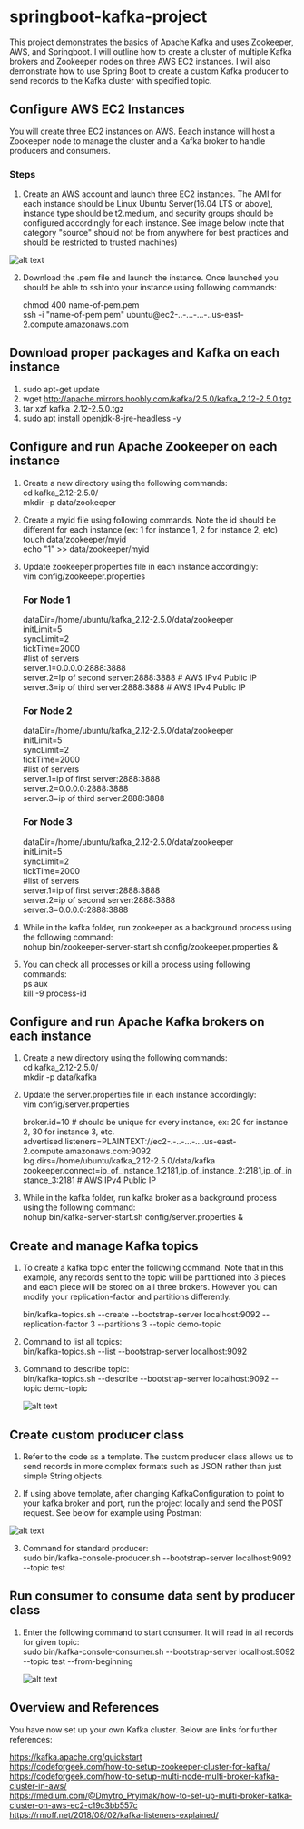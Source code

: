 # springboot-kafka-project
This project demonstrates the basics of Apache Kafka and uses Zookeeper, AWS, and Springboot. I will outline how to create a cluster of multiple Kafka brokers and Zookeeper nodes on three AWS EC2 instances. I will also demonstrate how to use Spring Boot to create a custom Kafka producer to send records to the Kafka cluster with specified topic. 

## Configure AWS EC2 Instances
You will create three EC2 instances on AWS. Eeach instance will host a Zookeeper node to manage the cluster and a Kafka broker to handle producers and consumers.

### Steps
1. Create an AWS account and launch three EC2 instances. The AMI for each instance should be Linux Ubuntu Server(16.04 LTS or above), instance type should be t2.medium, and security groups should be configured accordingly for each instance. See image below (note that category "source" should not be from anywhere for best practices and should be restricted to trusted machines) 

![alt text](https://github.com/osharif12/springboot-kafka-project/blob/master/src/main/resources/static/security-groups.png "")

2. Download the .pem file and launch the instance. Once launched you should be able to ssh into your instance using following commands: 

   chmod 400 name-of-pem.pem  <br />
   ssh -i "name-of-pem.pem" ubuntu@ec2-..-...-...-..us-east-2.compute.amazonaws.com

## Download proper packages and Kafka on each instance
1. sudo apt-get update
2. wget http://apache.mirrors.hoobly.com/kafka/2.5.0/kafka_2.12-2.5.0.tgz
3. tar xzf kafka_2.12-2.5.0.tgz
4. sudo apt install openjdk-8-jre-headless -y

## Configure and run Apache Zookeeper on each instance
1. Create a new directory using the following commands: <br />
   cd kafka_2.12-2.5.0/<br />
   mkdir -p data/zookeeper
2. Create a myid file using following commands. Note the id should be different for each instance (ex: 1 for instance 1, 2 for instance 2, etc) <br />
   touch data/zookeeper/myid <br />
   echo "1" >> data/zookeeper/myid
3. Update zookeeper.properties file in each instance accordingly: <br />
   vim config/zookeeper.properties
   
   ### For Node 1
   dataDir=/home/ubuntu/kafka_2.12-2.5.0/data/zookeeper <br />
   initLimit=5 <br />
   syncLimit=2 <br />
   tickTime=2000 <br />
   #list of servers <br />
   server.1=0.0.0.0:2888:3888 <br />
   server.2=Ip of second server:2888:3888 # AWS IPv4 Public IP <br />
   server.3=ip of third server:2888:3888 # AWS IPv4 Public IP <br />
  
   ### For Node 2
   dataDir=/home/ubuntu/kafka_2.12-2.5.0/data/zookeeper <br />
   initLimit=5 <br />
   syncLimit=2 <br />
   tickTime=2000 <br />
   #list of servers <br />
   server.1=ip of first server:2888:3888  <br />
   server.2=0.0.0.0:2888:3888 <br />
   server.3=ip of third server:2888:3888 <br />
   
   ### For Node 3
   dataDir=/home/ubuntu/kafka_2.12-2.5.0/data/zookeeper <br />
   initLimit=5 <br />
   syncLimit=2 <br />
   tickTime=2000 <br />
   #list of servers <br />
   server.1=ip of first server:2888:3888 <br />
   server.2=ip of second server:2888:3888 <br />
   server.3=0.0.0.0:2888:3888 <br />

4. While in the kafka folder, run zookeeper as a background process using the following command: <br />
   nohup bin/zookeeper-server-start.sh config/zookeeper.properties & <br />
   
5. You can check all processes or kill a process using following commands: <br />
   ps aux <br />
   kill -9 process-id <br />

## Configure and run Apache Kafka brokers on each instance
1. Create a new directory using the following commands: <br />
   cd kafka_2.12-2.5.0/  <br />
   mkdir -p data/kafka  <br />

2. Update the server.properties file in each instance accordingly: <br />
   vim config/server.properties <br />  
   
   broker.id=10 # should be unique for every instance, ex: 20 for instance 2, 30 for instance 3, etc. <br />
   advertised.listeners=PLAINTEXT://ec2-.-..-...-....us-east-2.compute.amazonaws.com:9092 <br />
   log.dirs=/home/ubuntu/kafka_2.12-2.5.0/data/kafka <br />
   zookeeper.connect=ip_of_instance_1:2181,ip_of_instance_2:2181,ip_of_instance_3:2181 # AWS IPv4 Public IP  <br />
   
3. While in the kafka folder, run kafka broker as a background process using the following command: <br />
   nohup bin/kafka-server-start.sh config/server.properties & <br /> 
   
## Create and manage Kafka topics
1. To create a kafka topic enter the following command. Note that in this example, any records sent to the topic will be partitioned into 3 pieces and each piece will be stored on all three brokers. However you can modify your replication-factor and partitions differently. <br />

   bin/kafka-topics.sh --create  --bootstrap-server localhost:9092 --replication-factor 3 --partitions 3 --topic demo-topic <br />

2. Command to list all topics:  <br />
   bin/kafka-topics.sh --list  --bootstrap-server localhost:9092 <br />
   
3. Command to describe topic:  <br />
   bin/kafka-topics.sh --describe  --bootstrap-server localhost:9092 --topic demo-topic <br />
   
   ![alt text](https://github.com/osharif12/springboot-kafka-project/blob/master/src/main/resources/static/topic-info.png "")

## Create custom producer class 
1. Refer to the code as a template. The custom producer class allows us to send records in more complex formats such as JSON rather than just simple String objects.  <br />

2. If using above template, after changing KafkaConfiguration to point to your kafka broker and port, run the project locally and send the POST request. See below for example using Postman: 

![alt text](https://github.com/osharif12/springboot-kafka-project/blob/master/src/main/resources/static/postman.png "")
   
3. Command for standard producer:  <br />
   sudo bin/kafka-console-producer.sh --bootstrap-server localhost:9092 --topic test <br />

## Run consumer to consume data sent by producer class
1. Enter the following command to start consumer. It will read in all records for given topic:  <br />
   sudo bin/kafka-console-consumer.sh --bootstrap-server localhost:9092 --topic test --from-beginning <br />
   
   ![alt text](https://github.com/osharif12/springboot-kafka-project/blob/master/src/main/resources/static/consumer.png "")
   
## Overview and References
You have now set up your own Kafka cluster. Below are links for further references: <br />

https://kafka.apache.org/quickstart <br />
https://codeforgeek.com/how-to-setup-zookeeper-cluster-for-kafka/ <br />
https://codeforgeek.com/how-to-setup-multi-node-multi-broker-kafka-cluster-in-aws/ <br />
https://medium.com/@Dmytro_Pryimak/how-to-set-up-multi-broker-kafka-cluster-on-aws-ec2-c19c3bb557c <br />
https://rmoff.net/2018/08/02/kafka-listeners-explained/ <br />
